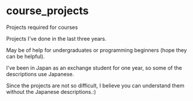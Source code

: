 # course_projects
Projects required for courses

Projects I've done in the last three years.  

May be of help for undergraduates or programming beginners (hope they can be helpful).  

I've been in Japan as an exchange student for one year, so some of the descriptions use Japanese.  

Since the projects are not so difficult, I believe you can understand them without the Japanese descriptions.:)
